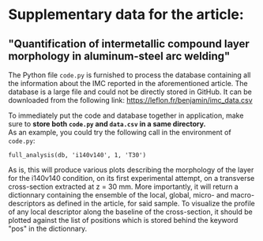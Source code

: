# Supplementary data for the article:
## "Quantification of intermetallic compound layer morphology in aluminum-steel arc welding"

The Python file `code.py` is furnished to process the database containing all the information about the IMC reported in the aforementioned article. 
The database is a large file and could not be directly stored in GitHub. It can be downloaded from the following link: https://leflon.fr/benjamin/imc_data.csv

To immediately put the code and database together in application, make sure to **store both `code.py` and `data.csv` in a same directory.**  
As an example, you could try the following call in the environment of `code.py`:

 `full_analysis(db, 'i140v140', 1, 'T30')`
 
As is, this will produce various plots describing the morphology of the layer for the i140v140 condition, on its first experimental attempt, on a transverse cross-section extracted at z = 30 mm. 
More importantly, it will return a dictionnary containing the ensemble of the local, global, micro- and macro-descriptors as defined in the article, for said sample.
To visualize the profile of any local descriptor along the baseline of the cross-section, it should be plotted against the list of positions which is stored behind the keyword "pos" in the dictionnary.
